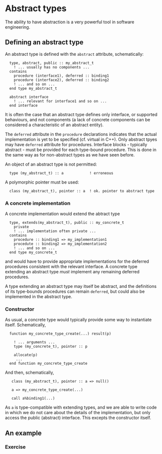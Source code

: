 # Abstract types

The ability to have abstraction is a very powerful tool in software
engineering.

## Defining an abstract type

An abstract type is defined with the `abstract` attribute, schematically:
```
  type, abstract, public :: my_abstract_t
    ! ... usually has no components ...
  contains
    procedure (interface1), deferred :: binding1
    procedure (interface2), deferred :: binding2
    ! ... and so on ...
  end type my_abstract_t

  abstract interface
    ! ... relevant for interface1 and so on ...
  end interface
```
It is often the case that an abstract type defines only interface,
or supported behaviours,
and not components (a lack of concrete components can be considered
a characteristic of an abstract entity).

The `deferred` attribute in the `procedure` declarations indicates
that the actual implementation is yet to be specified
(cf. virtual in C++). Only abstract tpyes may have `deferred`
attribute for procedures. Interface blocks - typically abstract - must
be provided for each type-bound procedure. This is done in the same
way as for non-abstract types as we have seen before.

An object of an abstract type is not permitted:
```
  type (my_abstract_t) :: a            ! erroneous
```
A polymorphic pointer must be used:
```
  class (my_abstract_t), pointer :: a  ! ok. pointer to abstract type
```

### A concrete implementation

A concrete implementation would extend the abtract type
```
  type, extends(my_abstract_t), public :: my_concrete_t
    private
    ! ... implementation often private ...
  contains
    procedure :: binding1 => my_implementation1
    procedute :: binding2 => my_implementation2
    ! ... and so on ...
  end type my_concrete_t
```
and would have to provide appropriate implementations for the
deferred procedures consistent with the relevant interface.
A concrete type extending an abstract type _must_ implement any
remaining deferred procedures.

A type extending an abstract type may itself be abstract, and
the definitions of its type-bounds procedures can remain
`deferred`, but could also be implemented in the abstract type.


### Constructor

As usual, a concrete type would typically provide some way to
instantiate itself. Schematically,
```
  function my_concrete_type_create(...) result(p)

    ! ... arguments ...
    type (my_concrete_t), pointer :: p

    allocate(p)
     ...
  end function my_concrete_type_create
```
And then, schematically,
```
   class (my_abstract_t), pointer :: a => null()

   a => my_concrete_type_create(...)

   call a%binding1(...)
```
As `a` is type-compatible with extending types, and we are able to write
code in which we do not care about the details of the implementation,
but only access the public (abstract) interface. This excepts the
constructor itself.

## An example


### Exercise

